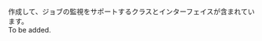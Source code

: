 <Namespace Name="Microsoft.Azure.Management.StreamAnalytics">
  <Docs>
    <summary>作成して、ジョブの監視をサポートするクラスとインターフェイスが含まれています。</summary> 
    <remarks>To be added.</remarks>
  </Docs>
</Namespace>
